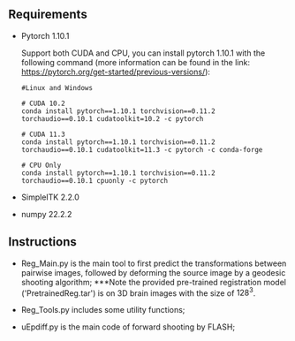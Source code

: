 ## Requirements

- Pytorch 1.10.1 

  Support both CUDA and CPU, you can install pytorch 1.10.1 with the following command (more information can be found in the link:   https://pytorch.org/get-started/previous-versions/):

  ```
  #Linux and Windows
  
  # CUDA 10.2
  conda install pytorch==1.10.1 torchvision==0.11.2 torchaudio==0.10.1 cudatoolkit=10.2 -c pytorch
  
  # CUDA 11.3
  conda install pytorch==1.10.1 torchvision==0.11.2 torchaudio==0.10.1 cudatoolkit=11.3 -c pytorch -c conda-forge
  
  # CPU Only
  conda install pytorch==1.10.1 torchvision==0.11.2 torchaudio==0.10.1 cpuonly -c pytorch
  ```

- SimpleITK 2.2.0

- numpy 22.2.2

    

## Instructions

- Reg_Main.py is the main tool to first predict the transformations between pairwise images, followed by deforming the source image by a geodesic shooting algorithm;
  ***Note the provided pre-trained registration model ('PretrainedReg.tar') is on 3D brain images with the size of $128^3$.

- Reg_Tools.py includes some utility functions;
- uEpdiff.py is the main code of forward shooting by FLASH;

